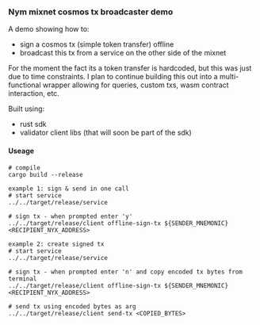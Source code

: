 ### Nym mixnet cosmos tx broadcaster demo 
A demo showing how to: 
* sign a cosmos tx (simple token transfer) offline 
* broadcast this tx from a service on the other side of the mixnet

For the moment the fact its a token transfer is hardcoded, but this was just due to time constraints. I plan to continue building this out into a multi-functional wrapper allowing for queries, custom txs, wasm contract interaction, etc. 

Built using: 
* rust sdk 
* validator client libs (that will soon be part of the sdk)

#### Useage 
```
# compile
cargo build --release

example 1: sign & send in one call  
# start service
../../target/release/service

# sign tx - when prompted enter 'y' 
../../target/release/client offline-sign-tx ${SENDER_MNEMONIC} <RECIPIENT_NYX_ADDRESS>

example 2: create signed tx 
# start service 
../../target/release/service

# sign tx - when prompted enter 'n' and copy encoded tx bytes from terminal 
../../target/release/client offline-sign-tx ${SENDER_MNEMONIC} <RECIPIENT_NYX_ADDRESS>

# send tx using encoded bytes as arg 
../../target/release/client send-tx <COPIED_BYTES> 
```
